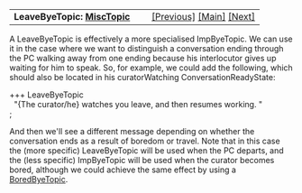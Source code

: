<table width="100%" data-border="0" data-cellspacing="0"
data-cellpadding="3" data-bgcolor="#C0C0C0">
<colgroup>
<col style="width: 50%" />
<col style="width: 50%" />
</colgroup>
<tbody>
<tr>
<td style="text-align: left;"><strong>LeaveByeTopic: <a
href="misctopic.htm">MiscTopic</a><br />
</strong></td>
<td style="text-align: right;"><a href="impbyetopic.htm">[Previous]</a>
<a href="generalintroduction.htm">[Main]</a> <a
href="boredbyetopic.htm">[Next]</a></td>
</tr>
</tbody>
</table>

  
A LeaveByeTopic is effectively a more specialised ImpByeTopic. We can
use it in the case where we want to distinguish a conversation ending
through the PC walking away from one ending because his interlocutor
gives up waiting for him to speak. So, for example, we could add the
following, which should also be located in his curatorWatching
ConversationReadyState:  
  
+++ LeaveByeTopic  
  "{The curator/he} watches you leave, and then resumes working. "  
;  
  
And then we'll see a different message depending on whether the
conversation ends as a result of boredom or travel. Note that in this
case the (more specific) LeaveByeTopic will be used when the PC departs,
and the (less specific) ImpByeTopic will be used when the curator
becomes bored, although we could achieve the same effect by using a
[BoredByeTopic](boredbyetopic.htm).  
  
  
  
  
  
